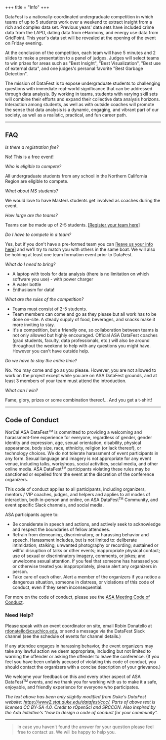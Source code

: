 +++ 
title = "Info" 
+++

DataFest is a nationally-coordinated undergraduate competition in which teams of up to 5 students work over a weekend to extract insight from a rich and complex data set. Previous years' data sets have included crime data from the LAPD, dating data from eHarmony, and energy use data from GridPoint. This year's data set will be revealed at the opening of the event on Friday evening.

At the conclusion of the competition, each team will have 5 minutes and 2 slides to make a presentation to a panel of judges. Judges will select teams to win prizes for areas such as "Best Insight", "Best Visualization", "Best use of external data", and one judges's personal favorite "Best Garbage Detection".

The mission of DataFest is to expose undergraduate students to challenging questions with immediate real-world significance that can be addressed through data analysis. By working in teams, students with varying skill sets will combine their efforts and expand their collective data analysis horizons. Interaction among students, as well as with outside coaches will promote the sense that data analysis is a dynamic, engaging, and vibrant part of our society, as well as a realistic, practical, and fun career path.

------------------------------------------------------------------------

## FAQ

*Is there a registration fee?*

No! This is a free event!

*Who is eligible to compete?*

All undergraduate students from any school in the Northern California Region are eligible to compete.

*What about MS students?*

We would love to have Masters students get involved as coaches during the event.

*How large are the teams?*

Teams can be made up of 2-5 students. [\[Register your team here\]](/register.md)

*Do I have to compete in a team?*

Yes, but if you don't have a pre-formed team you can [\[leave us your info here\]](https://docs.google.com/spreadsheets/d/1krf5bhp_LxuOaWDG7KQ4U6DbQ_U-3O0RM1xxxjutN9Y/edit#gid=0) and we'll try to match you with others in the same boat. We will also be holding at least one team formation event prior to DataFest.

*What do I need to bring?*

-   A laptop with tools for data analysis (there is no limitation on which software you use) - with power charger
-   A water bottle
-   Enthusiasm for data!

*What are the rules of the competition?*

-   Teams must consist of 2-5 students.
-   Team members can come and go as they please but all work has to be done on-site. A steady supply of food, beverages, and snacks make it more inviting to stay.  
-   It's a competition, but a friendly one, so collaboration between teams is not only allowed but highly encouraged. Official ASA DataFest coaches (grad students, faculty, data professionals, etc.) will also be around throughout the weekend to help with any questions you might have. However you can't have outside help.

*Do we have to stay the entire time?*

No. You may come and go as you please. However, you are not allowed to work on the project except while you are on ASA DataFest grounds, and at least 3 members of your team must attend the introduction.

*What can I win?*

Fame, glory, prizes or some combination thereof... And you get a t-shirt!

------------------------------------------------------------------------

## Code of Conduct

NorCal ASA DataFest<small><sup>TM</sup></small> is committed to providing a welcoming and harassment-free experience for everyone, regardless of gender, gender identity and expression, age, sexual orientation, disability, physical appearance, body size, race, ethnicity, religion (or lack thereof), or technology choices. We do not tolerate harassment of event participants in any form. Sexual language and imagery is not appropriate for any event venue, including talks, workshops, social activities, social media, and other online media. ASA DataFest<small><sup>TM</sup></small> participants violating these rules may be sanctioned or expelled from the event at the discretion of the conference organizers.

This code of conduct applies to all participants, including organizers, mentors / VIP coaches, judges, and helpers and applies to all modes of interaction, both in-person and online, on ASA DataFest<small><sup>TM</sup></small> Community, and event specific Slack channels, and social media.

ASA participants agree to:

-   Be considerate in speech and actions, and actively seek to acknowledge and respect the boundaries of fellow attendees.
-   Refrain from demeaning, discriminatory, or harassing behavior and speech. Harassment includes, but is not limited to: deliberate intimidation; stalking; unwanted photography or recording; sustained or willful disruption of talks or other events; inappropriate physical contact; use of sexual or discriminatory imagery, comments, or jokes; and unwelcome sexual attention. If you feel that someone has harassed you or otherwise treated you inappropriately, please alert any organizers in person.
-   Take care of each other. Alert a member of the organizers if you notice a dangerous situation, someone in distress, or violations of this code of conduct, even if they seem inconsequential.

For more on the code of conduct, please see the [ASA Meeting Code of Conduct](https://www.amstat.org/ASA/Meetings/Meeting-Conduct-Policy.aspx).

### Need Help?

Please speak with an event coordinator on site, email Robin Donatello at [rdonatello\@csuchico.edu](mailto:rdonatello@csuchico.edu), or send a message via the DataFest Slack channel (see the schedule of events for channel details.)

If any attendee engages in harassing behavior, the event organizers may take any lawful action we deem appropriate, including but not limited to warning the offender or asking the offender to leave the conference. (If you feel you have been unfairly accused of violating this code of conduct, you should contact the organizers with a concise description of your grievance.)

We welcome your feedback on this and every other aspect of ASA DataFest<small><sup>TM</sup></small> events, and we thank you for working with us to make it a safe, enjoyable, and friendly experience for everyone who participates.

*The text above has been only slightly modified from Duke's DataFest website: <https://www2.stat.duke.edu/datafest/coc/>. Parts of above text is licensed CC BY-SA 4.0. Credit to rOpenSci and SRCCON. Also inspired by the Ada Initiative's "how to design a code of conduct for your community".*

------------------------------------------------------------------------

> In case you haven't found the answer for your question please feel free to contact us. We will be happy to help you.
